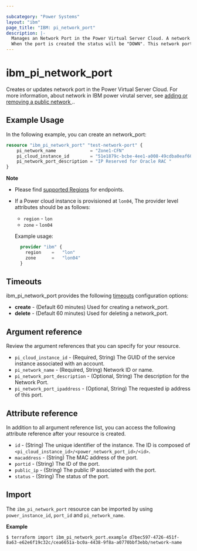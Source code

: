 ```yaml
---

subcategory: "Power Systems"
layout: "ibm"
page_title: "IBM: pi_network_port"
description: |-
  Manages an Network Port in the Power Virtual Server Cloud. A network port is equivalent to reserving an IP in the subnet.
  When the port is created the status will be "DOWN". This network port however is not attached to an instance. 
---
```


# ibm_pi_network_port
Creates or updates network port in the Power Virtual Server Cloud. For more information, about network in IBM power virutal server, see [adding or removing a public network
](https://cloud.ibm.com/docs/power-iaas?topic=power-iaas-modifying-server#adding-removing-network)..

## Example Usage

In the following example, you can create an network_port:

```terraform
resource "ibm_pi_network_port" "test-network-port" {
    pi_network_name             = "Zone1-CFN"
    pi_cloud_instance_id        = "51e1879c-bcbe-4ee1-a008-49cdba0eaf60"
    pi_network_port_description = "IP Reserved for Oracle RAC "
}
```

**Note**
* Please find [supported Regions](https://cloud.ibm.com/apidocs/power-cloud#endpoint) for endpoints.
* If a Power cloud instance is provisioned at `lon04`, The provider level attributes should be as follows:
  * `region` - `lon`
  * `zone` - `lon04`
  
  Example usage:

  ```terraform
    provider "ibm" {
      region    =   "lon"
      zone      =   "lon04"
    }
  ```
  
## Timeouts

ibm_pi_network_port provides the following [timeouts](https://www.terraform.io/docs/language/resources/syntax.html) configuration options:

- **create** - (Default 60 minutes) Used for creating a network_port.
- **delete** - (Default 60 minutes) Used for deleting a network_port.

## Argument reference
Review the argument references that you can specify for your resource.

- `pi_cloud_instance_id` - (Required, String) The GUID of the service instance associated with an account.
- `pi_network_name` - (Required, String) Network ID or name.
- `pi_network_port_description` - (Optional, String) The description for the Network Port.
- `pi_network_port_ipaddress` - (Optional, String) The requested ip address of this port.

## Attribute reference
In addition to all argument reference list, you can access the following attribute reference after your resource is created.

- `id` - (String) The unique identifier of the instance. The ID is composed of `<pi_cloud_instance_id>/<power_network_port_id>/<id>`.
- `macaddress` - (String) The MAC address of the port.
- `portid` - (String) The ID of the port.
- `public_ip` - (String) The public IP associated with the port.
- `status` - (String) The status of the port.


## Import

The `ibm_pi_network_port` resource can be imported by using `power_instance_id`, `port_id` and `pi_network_name`.

**Example**

```
$ terraform import ibm_pi_network_port.example d7bec597-4726-451f-8a63-e62e6f19c32c/cea6651a-bc0a-4438-9f8a-a0770bbf3ebb/network-name
```

